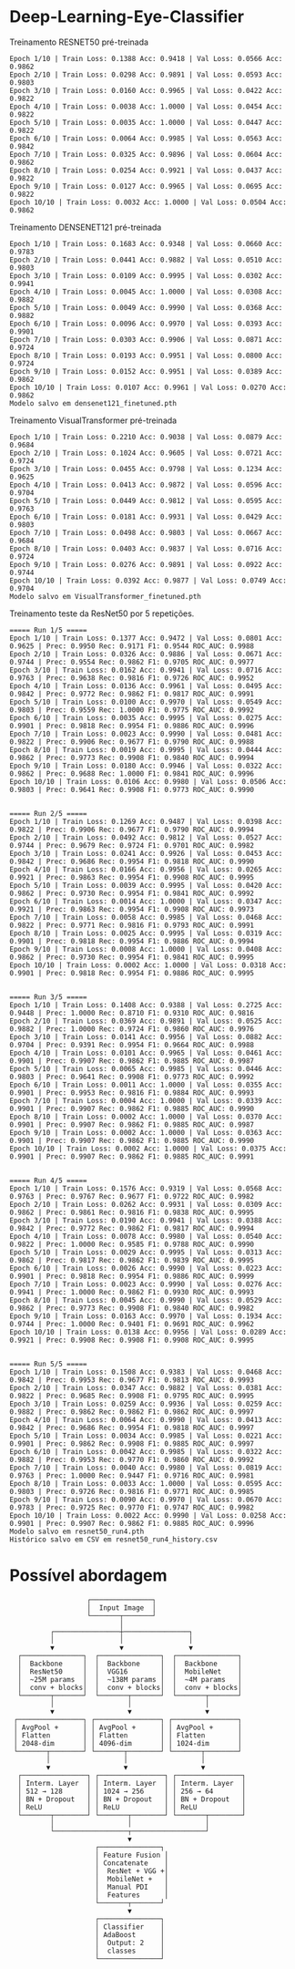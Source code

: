 # Deep-Learning-Eye-Classifier


Treinamento RESNET50 pré-treinada

```
Epoch 1/10 | Train Loss: 0.1388 Acc: 0.9418 | Val Loss: 0.0566 Acc: 0.9862
Epoch 2/10 | Train Loss: 0.0298 Acc: 0.9891 | Val Loss: 0.0593 Acc: 0.9803
Epoch 3/10 | Train Loss: 0.0160 Acc: 0.9965 | Val Loss: 0.0422 Acc: 0.9822
Epoch 4/10 | Train Loss: 0.0038 Acc: 1.0000 | Val Loss: 0.0454 Acc: 0.9822
Epoch 5/10 | Train Loss: 0.0035 Acc: 1.0000 | Val Loss: 0.0447 Acc: 0.9822
Epoch 6/10 | Train Loss: 0.0064 Acc: 0.9985 | Val Loss: 0.0563 Acc: 0.9842
Epoch 7/10 | Train Loss: 0.0325 Acc: 0.9896 | Val Loss: 0.0604 Acc: 0.9862
Epoch 8/10 | Train Loss: 0.0254 Acc: 0.9921 | Val Loss: 0.0437 Acc: 0.9822
Epoch 9/10 | Train Loss: 0.0127 Acc: 0.9965 | Val Loss: 0.0695 Acc: 0.9822
Epoch 10/10 | Train Loss: 0.0032 Acc: 1.0000 | Val Loss: 0.0504 Acc: 0.9862
```

Treinamento DENSENET121 pré-treinada

```
Epoch 1/10 | Train Loss: 0.1683 Acc: 0.9348 | Val Loss: 0.0660 Acc: 0.9783
Epoch 2/10 | Train Loss: 0.0441 Acc: 0.9882 | Val Loss: 0.0510 Acc: 0.9803
Epoch 3/10 | Train Loss: 0.0109 Acc: 0.9995 | Val Loss: 0.0302 Acc: 0.9941
Epoch 4/10 | Train Loss: 0.0045 Acc: 1.0000 | Val Loss: 0.0308 Acc: 0.9882
Epoch 5/10 | Train Loss: 0.0049 Acc: 0.9990 | Val Loss: 0.0368 Acc: 0.9882
Epoch 6/10 | Train Loss: 0.0096 Acc: 0.9970 | Val Loss: 0.0393 Acc: 0.9901
Epoch 7/10 | Train Loss: 0.0303 Acc: 0.9906 | Val Loss: 0.0871 Acc: 0.9724
Epoch 8/10 | Train Loss: 0.0193 Acc: 0.9951 | Val Loss: 0.0800 Acc: 0.9724
Epoch 9/10 | Train Loss: 0.0152 Acc: 0.9951 | Val Loss: 0.0389 Acc: 0.9862
Epoch 10/10 | Train Loss: 0.0107 Acc: 0.9961 | Val Loss: 0.0270 Acc: 0.9862
Modelo salvo em densenet121_finetuned.pth
```

Treinamento VisualTransformer pré-treinada

```
Epoch 1/10 | Train Loss: 0.2210 Acc: 0.9038 | Val Loss: 0.0879 Acc: 0.9684
Epoch 2/10 | Train Loss: 0.1024 Acc: 0.9605 | Val Loss: 0.0721 Acc: 0.9724
Epoch 3/10 | Train Loss: 0.0455 Acc: 0.9798 | Val Loss: 0.1234 Acc: 0.9625
Epoch 4/10 | Train Loss: 0.0413 Acc: 0.9872 | Val Loss: 0.0596 Acc: 0.9704
Epoch 5/10 | Train Loss: 0.0449 Acc: 0.9812 | Val Loss: 0.0595 Acc: 0.9763
Epoch 6/10 | Train Loss: 0.0181 Acc: 0.9931 | Val Loss: 0.0429 Acc: 0.9803
Epoch 7/10 | Train Loss: 0.0498 Acc: 0.9803 | Val Loss: 0.0667 Acc: 0.9684
Epoch 8/10 | Train Loss: 0.0403 Acc: 0.9837 | Val Loss: 0.0716 Acc: 0.9724
Epoch 9/10 | Train Loss: 0.0276 Acc: 0.9891 | Val Loss: 0.0922 Acc: 0.9744
Epoch 10/10 | Train Loss: 0.0392 Acc: 0.9877 | Val Loss: 0.0749 Acc: 0.9704
Modelo salvo em VisualTransformer_finetuned.pth
```



Treinamento teste da ResNet50 por 5 repetições.

```
===== Run 1/5 =====
Epoch 1/10 | Train Loss: 0.1377 Acc: 0.9472 | Val Loss: 0.0801 Acc: 0.9625 | Prec: 0.9950 Rec: 0.9171 F1: 0.9544 ROC_AUC: 0.9988
Epoch 2/10 | Train Loss: 0.0326 Acc: 0.9886 | Val Loss: 0.0671 Acc: 0.9744 | Prec: 0.9554 Rec: 0.9862 F1: 0.9705 ROC_AUC: 0.9977
Epoch 3/10 | Train Loss: 0.0162 Acc: 0.9941 | Val Loss: 0.0716 Acc: 0.9763 | Prec: 0.9638 Rec: 0.9816 F1: 0.9726 ROC_AUC: 0.9952
Epoch 4/10 | Train Loss: 0.0136 Acc: 0.9961 | Val Loss: 0.0495 Acc: 0.9842 | Prec: 0.9772 Rec: 0.9862 F1: 0.9817 ROC_AUC: 0.9991
Epoch 5/10 | Train Loss: 0.0100 Acc: 0.9970 | Val Loss: 0.0549 Acc: 0.9803 | Prec: 0.9559 Rec: 1.0000 F1: 0.9775 ROC_AUC: 0.9992
Epoch 6/10 | Train Loss: 0.0035 Acc: 0.9995 | Val Loss: 0.0275 Acc: 0.9901 | Prec: 0.9818 Rec: 0.9954 F1: 0.9886 ROC_AUC: 0.9996
Epoch 7/10 | Train Loss: 0.0023 Acc: 0.9990 | Val Loss: 0.0481 Acc: 0.9822 | Prec: 0.9906 Rec: 0.9677 F1: 0.9790 ROC_AUC: 0.9988
Epoch 8/10 | Train Loss: 0.0019 Acc: 0.9995 | Val Loss: 0.0444 Acc: 0.9862 | Prec: 0.9773 Rec: 0.9908 F1: 0.9840 ROC_AUC: 0.9994
Epoch 9/10 | Train Loss: 0.0180 Acc: 0.9946 | Val Loss: 0.0322 Acc: 0.9862 | Prec: 0.9688 Rec: 1.0000 F1: 0.9841 ROC_AUC: 0.9996
Epoch 10/10 | Train Loss: 0.0106 Acc: 0.9980 | Val Loss: 0.0506 Acc: 0.9803 | Prec: 0.9641 Rec: 0.9908 F1: 0.9773 ROC_AUC: 0.9990


===== Run 2/5 =====
Epoch 1/10 | Train Loss: 0.1269 Acc: 0.9487 | Val Loss: 0.0398 Acc: 0.9822 | Prec: 0.9906 Rec: 0.9677 F1: 0.9790 ROC_AUC: 0.9994
Epoch 2/10 | Train Loss: 0.0492 Acc: 0.9812 | Val Loss: 0.0527 Acc: 0.9744 | Prec: 0.9679 Rec: 0.9724 F1: 0.9701 ROC_AUC: 0.9982
Epoch 3/10 | Train Loss: 0.0241 Acc: 0.9926 | Val Loss: 0.0453 Acc: 0.9842 | Prec: 0.9686 Rec: 0.9954 F1: 0.9818 ROC_AUC: 0.9990
Epoch 4/10 | Train Loss: 0.0166 Acc: 0.9956 | Val Loss: 0.0265 Acc: 0.9921 | Prec: 0.9863 Rec: 0.9954 F1: 0.9908 ROC_AUC: 0.9995
Epoch 5/10 | Train Loss: 0.0039 Acc: 0.9995 | Val Loss: 0.0420 Acc: 0.9862 | Prec: 0.9730 Rec: 0.9954 F1: 0.9841 ROC_AUC: 0.9992
Epoch 6/10 | Train Loss: 0.0014 Acc: 1.0000 | Val Loss: 0.0347 Acc: 0.9921 | Prec: 0.9863 Rec: 0.9954 F1: 0.9908 ROC_AUC: 0.9973
Epoch 7/10 | Train Loss: 0.0058 Acc: 0.9985 | Val Loss: 0.0468 Acc: 0.9822 | Prec: 0.9771 Rec: 0.9816 F1: 0.9793 ROC_AUC: 0.9991
Epoch 8/10 | Train Loss: 0.0025 Acc: 0.9995 | Val Loss: 0.0319 Acc: 0.9901 | Prec: 0.9818 Rec: 0.9954 F1: 0.9886 ROC_AUC: 0.9994
Epoch 9/10 | Train Loss: 0.0008 Acc: 1.0000 | Val Loss: 0.0408 Acc: 0.9862 | Prec: 0.9730 Rec: 0.9954 F1: 0.9841 ROC_AUC: 0.9995
Epoch 10/10 | Train Loss: 0.0002 Acc: 1.0000 | Val Loss: 0.0318 Acc: 0.9901 | Prec: 0.9818 Rec: 0.9954 F1: 0.9886 ROC_AUC: 0.9995


===== Run 3/5 =====
Epoch 1/10 | Train Loss: 0.1408 Acc: 0.9388 | Val Loss: 0.2725 Acc: 0.9448 | Prec: 1.0000 Rec: 0.8710 F1: 0.9310 ROC_AUC: 0.9816
Epoch 2/10 | Train Loss: 0.0369 Acc: 0.9891 | Val Loss: 0.0525 Acc: 0.9882 | Prec: 1.0000 Rec: 0.9724 F1: 0.9860 ROC_AUC: 0.9976
Epoch 3/10 | Train Loss: 0.0141 Acc: 0.9956 | Val Loss: 0.0882 Acc: 0.9704 | Prec: 0.9391 Rec: 0.9954 F1: 0.9664 ROC_AUC: 0.9988
Epoch 4/10 | Train Loss: 0.0101 Acc: 0.9965 | Val Loss: 0.0461 Acc: 0.9901 | Prec: 0.9907 Rec: 0.9862 F1: 0.9885 ROC_AUC: 0.9987
Epoch 5/10 | Train Loss: 0.0065 Acc: 0.9985 | Val Loss: 0.0446 Acc: 0.9803 | Prec: 0.9641 Rec: 0.9908 F1: 0.9773 ROC_AUC: 0.9992
Epoch 6/10 | Train Loss: 0.0011 Acc: 1.0000 | Val Loss: 0.0355 Acc: 0.9901 | Prec: 0.9953 Rec: 0.9816 F1: 0.9884 ROC_AUC: 0.9993
Epoch 7/10 | Train Loss: 0.0004 Acc: 1.0000 | Val Loss: 0.0339 Acc: 0.9901 | Prec: 0.9907 Rec: 0.9862 F1: 0.9885 ROC_AUC: 0.9990
Epoch 8/10 | Train Loss: 0.0002 Acc: 1.0000 | Val Loss: 0.0370 Acc: 0.9901 | Prec: 0.9907 Rec: 0.9862 F1: 0.9885 ROC_AUC: 0.9987
Epoch 9/10 | Train Loss: 0.0002 Acc: 1.0000 | Val Loss: 0.0363 Acc: 0.9901 | Prec: 0.9907 Rec: 0.9862 F1: 0.9885 ROC_AUC: 0.9990
Epoch 10/10 | Train Loss: 0.0002 Acc: 1.0000 | Val Loss: 0.0375 Acc: 0.9901 | Prec: 0.9907 Rec: 0.9862 F1: 0.9885 ROC_AUC: 0.9991


===== Run 4/5 =====
Epoch 1/10 | Train Loss: 0.1576 Acc: 0.9319 | Val Loss: 0.0568 Acc: 0.9763 | Prec: 0.9767 Rec: 0.9677 F1: 0.9722 ROC_AUC: 0.9982
Epoch 2/10 | Train Loss: 0.0262 Acc: 0.9931 | Val Loss: 0.0309 Acc: 0.9862 | Prec: 0.9861 Rec: 0.9816 F1: 0.9838 ROC_AUC: 0.9995
Epoch 3/10 | Train Loss: 0.0190 Acc: 0.9941 | Val Loss: 0.0388 Acc: 0.9842 | Prec: 0.9772 Rec: 0.9862 F1: 0.9817 ROC_AUC: 0.9994
Epoch 4/10 | Train Loss: 0.0078 Acc: 0.9980 | Val Loss: 0.0540 Acc: 0.9822 | Prec: 1.0000 Rec: 0.9585 F1: 0.9788 ROC_AUC: 0.9990
Epoch 5/10 | Train Loss: 0.0029 Acc: 0.9995 | Val Loss: 0.0313 Acc: 0.9862 | Prec: 0.9817 Rec: 0.9862 F1: 0.9839 ROC_AUC: 0.9995
Epoch 6/10 | Train Loss: 0.0026 Acc: 0.9990 | Val Loss: 0.0223 Acc: 0.9901 | Prec: 0.9818 Rec: 0.9954 F1: 0.9886 ROC_AUC: 0.9999
Epoch 7/10 | Train Loss: 0.0023 Acc: 0.9990 | Val Loss: 0.0276 Acc: 0.9941 | Prec: 1.0000 Rec: 0.9862 F1: 0.9930 ROC_AUC: 0.9993
Epoch 8/10 | Train Loss: 0.0045 Acc: 0.9990 | Val Loss: 0.0529 Acc: 0.9862 | Prec: 0.9773 Rec: 0.9908 F1: 0.9840 ROC_AUC: 0.9982
Epoch 9/10 | Train Loss: 0.0163 Acc: 0.9970 | Val Loss: 0.1934 Acc: 0.9744 | Prec: 1.0000 Rec: 0.9401 F1: 0.9691 ROC_AUC: 0.9962
Epoch 10/10 | Train Loss: 0.0138 Acc: 0.9956 | Val Loss: 0.0289 Acc: 0.9921 | Prec: 0.9908 Rec: 0.9908 F1: 0.9908 ROC_AUC: 0.9995


===== Run 5/5 =====
Epoch 1/10 | Train Loss: 0.1508 Acc: 0.9383 | Val Loss: 0.0468 Acc: 0.9842 | Prec: 0.9953 Rec: 0.9677 F1: 0.9813 ROC_AUC: 0.9993
Epoch 2/10 | Train Loss: 0.0347 Acc: 0.9882 | Val Loss: 0.0381 Acc: 0.9822 | Prec: 0.9685 Rec: 0.9908 F1: 0.9795 ROC_AUC: 0.9995
Epoch 3/10 | Train Loss: 0.0259 Acc: 0.9936 | Val Loss: 0.0259 Acc: 0.9882 | Prec: 0.9862 Rec: 0.9862 F1: 0.9862 ROC_AUC: 0.9997
Epoch 4/10 | Train Loss: 0.0064 Acc: 0.9990 | Val Loss: 0.0413 Acc: 0.9842 | Prec: 0.9686 Rec: 0.9954 F1: 0.9818 ROC_AUC: 0.9997
Epoch 5/10 | Train Loss: 0.0034 Acc: 0.9985 | Val Loss: 0.0221 Acc: 0.9901 | Prec: 0.9862 Rec: 0.9908 F1: 0.9885 ROC_AUC: 0.9997
Epoch 6/10 | Train Loss: 0.0042 Acc: 0.9985 | Val Loss: 0.0322 Acc: 0.9882 | Prec: 0.9953 Rec: 0.9770 F1: 0.9860 ROC_AUC: 0.9992
Epoch 7/10 | Train Loss: 0.0040 Acc: 0.9980 | Val Loss: 0.0819 Acc: 0.9763 | Prec: 1.0000 Rec: 0.9447 F1: 0.9716 ROC_AUC: 0.9981
Epoch 8/10 | Train Loss: 0.0033 Acc: 1.0000 | Val Loss: 0.0595 Acc: 0.9803 | Prec: 0.9726 Rec: 0.9816 F1: 0.9771 ROC_AUC: 0.9985
Epoch 9/10 | Train Loss: 0.0090 Acc: 0.9970 | Val Loss: 0.0670 Acc: 0.9783 | Prec: 0.9725 Rec: 0.9770 F1: 0.9747 ROC_AUC: 0.9982
Epoch 10/10 | Train Loss: 0.0022 Acc: 0.9990 | Val Loss: 0.0258 Acc: 0.9901 | Prec: 0.9907 Rec: 0.9862 F1: 0.9885 ROC_AUC: 0.9996
Modelo salvo em resnet50_run4.pth
Histórico salvo em CSV em resnet50_run4_history.csv
```

# Possível abordagem


                       ┌───────────────┐
                       │  Input Image  │
                       └───────┬───────┘
                               │
              ┌────────────────┼────────────────┐
              │                │                │
              ▼                ▼                ▼
      ┌───────────────┐  ┌───────────────┐  ┌───────────────┐
      │  Backbone     │  │  Backbone     │  │  Backbone     │
      │  ResNet50     │  │  VGG16        │  │  MobileNet    │
      │  ~25M params  │  │  ~138M params │  │  ~4M params   │
      │  conv + blocks│  │  conv + blocks│  │  conv + blocks│
      └───────┬───────┘  └───────┬───────┘  └───────┬───────┘
              │                  │                  │
              ▼                  ▼                  ▼
     ┌────────────────┐ ┌────────────────┐ ┌────────────────┐
     │ AvgPool +      │ │ AvgPool +      │ │ AvgPool +      │
     │ Flatten        │ │ Flatten        │ │ Flatten        │
     │ 2048-dim       │ │ 4096-dim       │ │ 1024-dim       │
     └───────┬────────┘ └───────┬────────┘ └───────┬────────┘
             │                  │                  │
             ▼                  ▼                  ▼
      ┌────────────────┐ ┌────────────────┐ ┌────────────────┐
      │ Interm. Layer  │ │ Interm. Layer  │ │ Interm. Layer  │
      │ 512 → 128      │ │ 1024 → 256     │ │ 256 → 64       │
      │ BN + Dropout   │ │ BN + Dropout   │ │ BN + Dropout   │
      │ ReLU           │ │ ReLU           │ │ ReLU           │
      └───────┬────────┘ └───────┬────────┘ └───────┬────────┘
              │                  │                  │
              └──────────────────┬──────────────────┘
                                 ▼
                         ┌───────────────┐
                         │ Feature Fusion │
                         │ Concatenate    │
                         │  ResNet + VGG +│
                         │  MobileNet +   │
                         │  Manual PDI    │
                         │  Features      │
                         └───────┬───────┘
                                 ▼
                         ┌───────────────┐
                         │ Classifier    │
                         │ AdaBoost      │
                         │  Output: 2    │
                         │  classes      │
                         └───────────────┘


